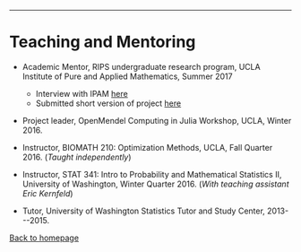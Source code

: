 ---
# [](#header-1)Teaching and Mentoring

* Academic Mentor, RIPS undergraduate research program, UCLA Institute of Pure and Applied Mathematics, Summer 2017
	* Interview with IPAM [here](http://www.ipam.ucla.edu/interviews/5288/)
	* Submitted short version of project [here](https://jasonxu90.github.io/files/ipam.pdf)

* Project leader, OpenMendel Computing in Julia Workshop, UCLA, Winter 2016.

* Instructor, BIOMATH 210: Optimization Methods, UCLA, Fall Quarter 2016. (_Taught independently_)

* Instructor, STAT 341: Intro to Probability and Mathematical Statistics II, University of Washington, Winter Quarter 2016. (_With teaching assistant Eric Kernfeld_)

* Tutor, University of Washington Statistics Tutor and Study Center, 2013---2015.

[Back to homepage](./)
